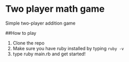 # Two player math game
Simple two-player addition game

##How to play
1. Clone the repo
2. Make sure you have ruby installed by typing ```ruby -v```
3. type ruby main.rb and get started!
